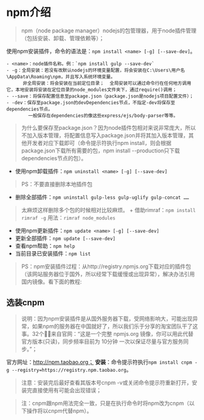 # npm介绍
> npm（node package manager）nodejs的包管理器，用于node插件管理（包括安装、卸载、管理依赖等）；

使用npm安装插件，命令的语法是：` npm install <name> [-g] [--save-dev] `。
	
	- <name>：node插件名称。例：`npm install gulp --save-dev`
	- -g：全局安装：若没有改默认nodejs的环境变量配置，将会安装在C:\Users\用户名\AppData\Roaming\npm，并且写入系统环境变量。
		  非全局安装：将会安装在当前定位目录；  全局安装可以通过命令行在任何地方调用它，本地安装将安装在定位目录的node_modules文件夹下，通过require()调用；
	- --save：将保存配置信息至package.json（package.json是nodejs项目配置文件）；
	- -dev：保存至package.json的devDependencies节点，不指定-dev将保存至dependencies节点。
			一般保存在dependencies的像这些express/ejs/body-parser等等。

> 为什么要保存至package.json？因为node插件包相对来说非常庞大，所以不加入版本管理，将配置信息写入package.json并将其加入版本管理，其他开发者对应下载即可（命令提示符执行npm install，则会根据package.json下载所有需要的包，npm install --production只下载dependencies节点的包）。

- 使用npm卸载插件：`npm uninstall <name> [-g] [--save-dev]`  
> PS：不要直接删除本地插件包
- 删除全部插件：`npm uninstall gulp-less gulp-uglify gulp-concat ……`
> 太麻烦这样删除多个包的时候相对比较麻烦。
	+ 借助rimraf：`npm install rimraf -g` 用法：`rimraf node_modules`
- 使用npm更新插件：`npm update <name> [-g] [--save-dev]`
- 更新全部插件：`npm update [--save-dev]`
- 查看npm帮助：`npm help`
- 当前目录已安装插件：`npm list`

> PS：npm安装插件过程：从http://registry.npmjs.org下载对应的插件包（该网站服务器位于国外，所以经常下载缓慢或出现异常），解决办法引用国内镜像。看下面的教程:

## 选装cnpm
> 说明：因为npm安装插件是从国外服务器下载，受网络影响大，可能出现异常，如果npm的服务器在中国就好了，所以我们乐于分享的淘宝团队干了这事。32个！来自官网：“这是一个完整 npmjs.org 镜像，你可以用此代替官方版本(只读)，同步频率目前为 10分钟 一次以保证尽量与官方服务同步。”；

官方网址：http://npm.taobao.org；
**安装**：命令提示符执行`npm install cnpm -g --registry=https://registry.npm.taobao.org`。
> 注意：安装完后最好查看其版本号cnpm -v或关闭命令提示符重新打开，安装完直接使用有可能会出现错误；

>注：cnpm跟npm用法完全一致，只是在执行命令时将npm改为cnpm（以下操作将以cnpm代替npm）。
